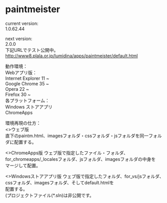 paintmeister
============

current version:  
1.0.62.44  

next version:  
2.0.0  
下記URLでテスト公開中。  
http://www8.plala.or.jp/lumidina/apps/paintmeister/default.html  

動作環境：  
Webアプリ版：  
  Internet Explorer 11 ~  
  Google Chrome 35 ~  
  Opera 22 ~  
  Firefox 30 ~  
各プラットフォーム：  
  Windows ストアアプリ  
  ChromeApps  
  
環境再現の仕方：  
<>ウェブ版  
直下のpaintm.html、imagesフォルダ・cssフォルダ・jsフォルダを同一フォルダに配置する。

<>ChromeApps版
ウェブ版で指定したファイル・フォルダ、for_chromeapps/_localesフォルダ、jsフォルダ、imagesフォルダの中身を  
マージして配置。  

<>Windowsストアアプリ版
ウェブ版で指定したフォルダ、for_vs/jsフォルダ、cssフォルダ、imagesフォルダ、そしてdefault.htmlを  
配置する。  
(プロジェクトファイル(*.sln)は非公開です。  
